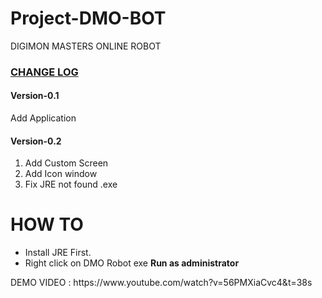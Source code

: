 # Project-DMO-BOT
DIGIMON MASTERS ONLINE ROBOT

<h3><u>CHANGE LOG</u></h3>
<h4>Version-0.1</h4>
<p>Add Application</p>
<h4>Version-0.2</h4>
<ol>
  <li>Add Custom Screen</li>
  <li>Add Icon window</li>
  <li>Fix JRE not found .exe</li>
</ol>

<H1>HOW TO</h1>
<ul>
  <li>Install JRE First.</li>
  <li>Right click on DMO Robot exe <b>Run as administrator</b></li>
</ul>

<p>DEMO VIDEO : https://www.youtube.com/watch?v=56PMXiaCvc4&t=38s</p>
